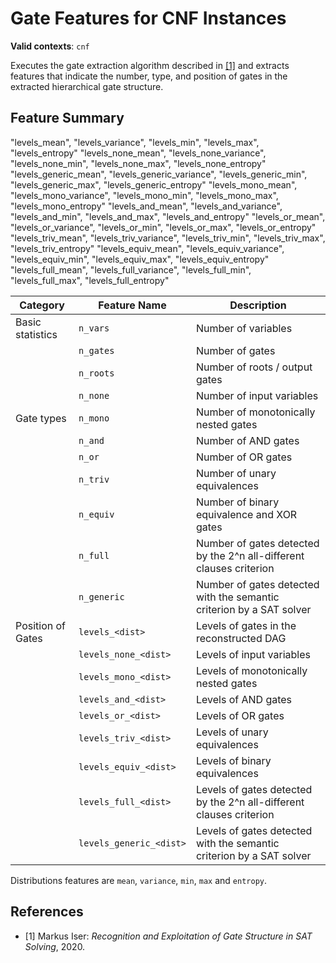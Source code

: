 # Gate Features for CNF Instances

**Valid contexts**: `cnf`

Executes the gate extraction algorithm described in [[1]](https://nbn-resolving.org/urn:nbn:de:101:1-2020042904595660732648) and extracts features that indicate the number, type, and position of gates in the extracted hierarchical gate structure.

## Feature Summary

"levels_mean", "levels_variance", "levels_min", "levels_max", "levels_entropy"
"levels_none_mean", "levels_none_variance", "levels_none_min", "levels_none_max", "levels_none_entropy"
"levels_generic_mean", "levels_generic_variance", "levels_generic_min", "levels_generic_max", "levels_generic_entropy"
"levels_mono_mean", "levels_mono_variance", "levels_mono_min", "levels_mono_max", "levels_mono_entropy"
"levels_and_mean", "levels_and_variance", "levels_and_min", "levels_and_max", "levels_and_entropy"
"levels_or_mean", "levels_or_variance", "levels_or_min", "levels_or_max", "levels_or_entropy"
"levels_triv_mean", "levels_triv_variance", "levels_triv_min", "levels_triv_max", "levels_triv_entropy"
"levels_equiv_mean", "levels_equiv_variance", "levels_equiv_min", "levels_equiv_max", "levels_equiv_entropy"
"levels_full_mean", "levels_full_variance", "levels_full_min", "levels_full_max", "levels_full_entropy"

| Category              | Feature Name           | Description                                                                     |
|-----------------------|------------------------|---------------------------------------------------------------------------------|
| Basic statistics      | `n_vars`               | Number of variables                                                             |
|                       | `n_gates`              | Number of gates                                                                 |
|                       | `n_roots`              | Number of roots / output gates                                                  |
|                       | `n_none`               | Number of input variables                                                       |
| Gate types            | `n_mono`               | Number of monotonically nested gates                                            |
|                       | `n_and`                | Number of AND gates                                                             |
|                       | `n_or`                 | Number of OR gates                                                              |
|                       | `n_triv`               | Number of unary equivalences                                                    |
|                       | `n_equiv`              | Number of binary equivalence and XOR gates                                      |
|                       | `n_full`               | Number of gates detected by the 2^n all-different clauses criterion             |
|                       | `n_generic`            | Number of gates detected with the semantic criterion by a SAT solver            |
| Position of Gates     | `levels_<dist>`        | Levels of gates in the reconstructed DAG                                        |
|                       | `levels_none_<dist>`   | Levels of input variables                                                       |
|                       | `levels_mono_<dist>`   | Levels of monotonically nested gates                                            |
|                       | `levels_and_<dist>`    | Levels of AND gates                                                             |
|                       | `levels_or_<dist>`     | Levels of OR gates                                                              |
|                       | `levels_triv_<dist>`   | Levels of unary equivalences                                                    |
|                       | `levels_equiv_<dist>`  | Levels of binary equivalences                                                   |
|                       | `levels_full_<dist>`   | Levels of gates detected by the 2^n all-different clauses criterion             |
|                       | `levels_generic_<dist>`| Levels of gates detected with the semantic criterion by a SAT solver            |

Distributions features are `mean`, `variance`, `min`, `max` and `entropy`.

## References

- [1] Markus Iser: _Recognition and Exploitation of Gate Structure in SAT Solving_, 2020.
